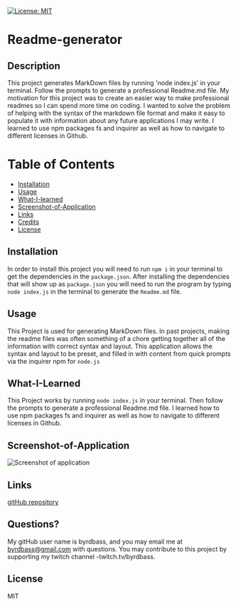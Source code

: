 
  [![License: MIT](https://img.shields.io/badge/License-MIT-yellow.svg)](https://opensource.org/licenses/MIT)
# Readme-generator

## Description
This project generates MarkDown files by running 'node index.js' in your terminal. Follow the prompts to generate a professional Readme.md file.  My motivation for this project was to create an easier way to make professional readmes so I can spend more time on coding.
I wanted to solve the problem of helping with the syntax of the markdown file format and make it easy to populate it with information about any future applications I may write.  I learned to use npm packages fs and inquirer as well as how to navigate to different licenses in Github. 

# Table of Contents
- [Installation](#Installation)
- [Usage](#Usage)
- [What-I-learned](#What-I-Learned)
- [Screenshot-of-Application](#Screenshot-of-Application)
- [Links](#Links)
- [Credits](#Credits)
- [License](#License)


## Installation
In order to install this project you will need to run `npm i` in your terminal to get the dependencies in the `package.json`.  After installing the dependencies that will show up as `package.json` you will need to run the program by typing `node index.js` in the terminal to generate the `Readme.md` file.

## Usage
This Project is used for generating MarkDown files. In past projects, making the readme files was often something of a chore getting together all of the information with correct syntax and layout.  This application allows the syntax and layout to be preset, and filled in with content from quick prompts via the inquirer npm for `node.js`

## What-I-Learned
This Project works by running `node index.js` in your terminal.  Then follow the prompts to generate a professional Readme.md file. I learned how to use npm packages fs and inquirer as well as how to navigate to different licenses in Github.  

## Screenshot-of-Application
![Screenshot of application](images\README-generator-gif.gif)

## Links
[gitHub repository](https://github.com/Byrdbass/readme-generator)

## Questions?
My gitHub user name is byrdbass, and you may email me at byrdbass@gmail.com with questions.
You may contribute to this project by supporting my twitch channel -twitch.tv/byrdbass.

## License
MIT

